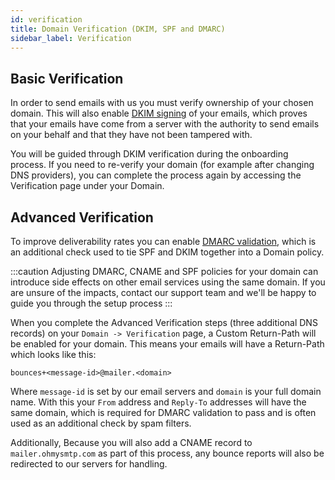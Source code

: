 ```yaml
---
id: verification
title: Domain Verification (DKIM, SPF and DMARC)
sidebar_label: Verification
---
```


## Basic Verification

In order to send emails with us you must verify ownership of your chosen domain. This will also enable [DKIM signing](https://blog.ohmysmtp.com/blog/whats-a-DKIM-record/) of your emails, which proves that your emails have come from a server with the authority to send emails on your behalf and that they have not been tampered with.

You will be guided through DKIM verification during the onboarding process. If you need to re-verify your domain (for example after changing DNS providers), you can complete the process again by accessing the Verification page under your Domain.

## Advanced Verification

To improve deliverability rates you can enable [DMARC validation](https://en.wikipedia.org/wiki/DMARC), which is an additional check used to tie SPF and DKIM together into a Domain policy. 

:::caution
Adjusting DMARC, CNAME and SPF policies for your domain can introduce side effects on other email services using the same domain. If you are unsure of the impacts, contact our support team and we'll be happy to guide you through the setup process
:::

When you complete the Advanced Verification steps (three additional DNS records) on your `Domain -> Verification` page, a Custom Return-Path will be enabled for your domain. This means your emails will have a Return-Path which looks like this:

```
bounces+<message-id>@mailer.<domain>
```

Where `message-id` is set by our email servers and `domain` is your full domain name. With this your `From` address and `Reply-To` addresses will have the same domain, which is required for DMARC validation to pass and is often used as an additional check by spam filters.

Additionally, Because you will also add a CNAME record to `mailer.ohmysmtp.com` as part of this process, any bounce reports will also be redirected to our servers for handling.
